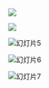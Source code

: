 # 
![](C:\Users\as\Desktop\余恺维-移动端\mibeiAPP\img\移动端—余恺维\幻灯片3.jpg)

![](https://github.com/MARS66/wangwomusic/raw/img\移动端—余恺维\幻灯片3.jpg)  

![幻灯片5](C:\Users\as\Desktop\余恺维-移动端\mibeiAPP\img\移动端—余恺维\幻灯片5.jpg)

![幻灯片6](C:\Users\as\Desktop\余恺维-移动端\mibeiAPP\img\移动端—余恺维\幻灯片6.jpg)

![幻灯片7](C:\Users\as\Desktop\余恺维-移动端\mibeiAPP\img\移动端—余恺维\幻灯片7.jpg)
